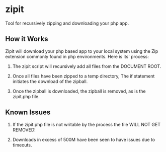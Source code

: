 zipit
=====

Tool for recursively zipping and downloading your php app.

## How it Works

Zipit will download your php based app to your local system using the Zip extension commonly found in php environments. Here is its' process:

1. The zipit script will recursively add all files from the DOCUMENT ROOT.

1. Once all files have been zipped to a temp directory, The if statement initiates the download of the zipball.

1. Once the zipball is downloaded, the zipball is removed, as is the zipit.php file.


## Known Issues

1. If the zipit.php file is not writable by the process the file WILL NOT GET REMOVED!

1. Downloads in excess of 500M have been seen to have issues due to timeouts.


